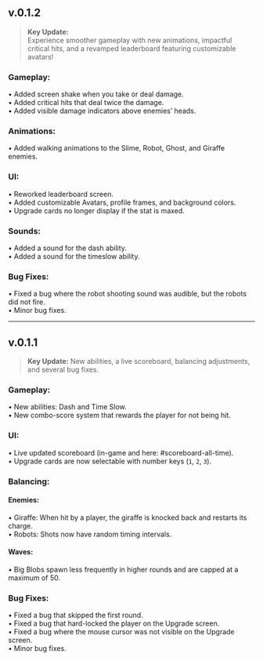 ## v.0.1.2
> **Key Update:**  
> Experience smoother gameplay with new animations, impactful critical hits, and a revamped leaderboard featuring customizable avatars!

### Gameplay:
• Added screen shake when you take or deal damage.  
• Added critical hits that deal twice the damage.  
• Added visible damage indicators above enemies’ heads.

### Animations:
• Added walking animations to the Slime, Robot, Ghost, and Giraffe enemies.

### UI:
• Reworked leaderboard screen.  
• Added customizable Avatars, profile frames, and background colors.  
• Upgrade cards no longer display if the stat is maxed.

### Sounds:
• Added a sound for the dash ability.  
• Added a sound for the timeslow ability.

### Bug Fixes:
• Fixed a bug where the robot shooting sound was audible, but the robots did not fire.  
• Minor bug fixes.

---

## v.0.1.1

> **Key Update:**
> New abilities, a live scoreboard, balancing adjustments, and several bug fixes.

### Gameplay:
• New abilities: Dash and Time Slow.  
• New combo-score system that rewards the player for not being hit.

### UI:
• Live updated scoreboard (in-game and here: #scoreboard-all-time).  
• Upgrade cards are now selectable with number keys (`1`, `2`, `3`).

### Balancing:

#### Enemies:
• Giraffe: When hit by a player, the giraffe is knocked back and restarts its charge.  
• Robots: Shots now have random timing intervals.

#### Waves:
• Big Blobs spawn less frequently in higher rounds and are capped at a maximum of 50.

### Bug Fixes:
• Fixed a bug that skipped the first round.  
• Fixed a bug that hard-locked the player on the Upgrade screen.  
• Fixed a bug where the mouse cursor was not visible on the Upgrade screen.  
• Minor bug fixes.
